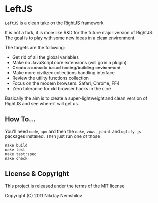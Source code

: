 # LeftJS

`LeftJS` is a clean take on the [RightJS](http://rightjs.org) framework

It is not a fork, it is more like R&D for the future major version of
RightJS. The goal is to play with some new ideas in a clean environment.

The targets are the following:

 * Get rid of all the global variables
 * Make no JavaScript core extensions (will go in a plugin)
 * Create a console based testing/building environment
 * Make more civilized collections handling interface
 * Review the utility functions collection
 * Focus on the modern browsers: Safari, Chrome, FF4
 * Zero tolerance for old browser hacks in the core

Basically the aim is to create a super-lightweight and clean version of
RightJS and see where it will get us.


## How To...

You'll need `node`, `npm` and then the `nake`, `vows`, `jshint` and
`uglify-js` packages installed. Then just run one of those

    nake build
    nake test
    nake test:spec
    nake check



## License & Copyright

This project is released under the terms of the MIT license

Copyright (C) 2011 Nikolay Nemshilov